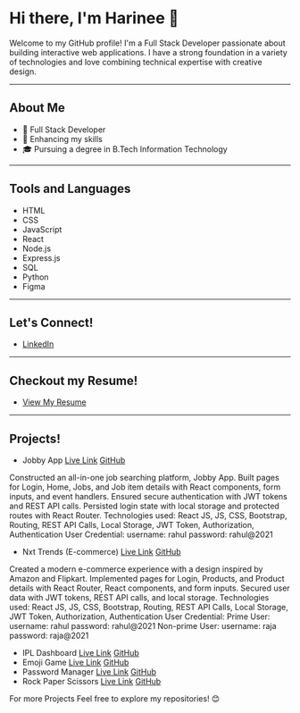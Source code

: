 # Hi there, I'm Harinee 👋

Welcome to my GitHub profile! I'm a Full Stack Developer passionate about building interactive web applications. I have a strong foundation in a variety of technologies and love combining technical expertise with creative design.

---

## About Me
- 💼 Full Stack Developer
- 🌱 Enhancing my skills
- 🎓 Pursuing a degree in B.Tech Information Technology

---

## Tools and Languages
- HTML
- CSS
- JavaScript
- React
- Node.js
- Express.js
- SQL
- Python
- Figma

---

## Let's Connect!
- [LinkedIn](https://www.linkedin.com/in/harinee-shanmugam/)

---

## Checkout my Resume!
- [View My Resume](https://drive.google.com/file/d/1X6vh068bI7R06QbhKVUu1vtKCEC172jT/view)

---

## Projects! 
- Jobby App [Live Link](harineezzjobbz.ccbp.tech) [GitHub](https://github.com/Harinee2005/Jobby)

Constructed an all-in-one job searching platform, Jobby App.
Built pages for Login, Home, Jobs, and Job item details with React components, form inputs, and event handlers.
Ensured secure authentication with JWT tokens and REST API calls.
Persisted login state with local storage and protected routes with React Router.
Technologies used: React JS, JS, CSS, Bootstrap, Routing, REST API Calls, Local Storage, JWT Token, Authorization,
Authentication
User Credential: username: rahul password: rahul@2021


- Nxt Trends (E-commerce) [Live Link](harineestrendz.ccbp.tech) [GitHub](https://github.com/Harinee2005/Nxt)

Created a modern e-commerce experience with a design inspired by Amazon and Flipkart.
Implemented pages for Login, Products, and Product details with React Router, React components, and form inputs.
Secured user data with JWT tokens, REST API calls, and local storage.
Technologies used: React JS, JS, CSS, Bootstrap, Routing, REST API Calls, Local Storage, JWT Token, Authorization,
Authentication
User Credential: Prime User: username: rahul password: rahul@2021
Non-prime User: username: raja password: raja@2021

- IPL Dashboard [Live Link](harineziplboard.ccbp.tech) [GitHub](https://github.com/Harinee2005/IPL)
- Emoji Game [Live Link](https://eemmoojjiigame.ccbp.tech) [GitHub](https://github.com/Harinee2005/Emoji-Game)
- Password Manager [Live Link](https://passmaintainer.ccbp.tech) [GitHub](https://github.com/Harinee2005/Password-Manager)
- Rock Paper Scissors [Live Link](https://harinezropapsci.ccbp.tech) [GitHub](https://github.com/Harinee2005/Rock-Paper-Scissors)

For more Projects
Feel free to explore my repositories! 😊
